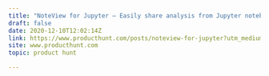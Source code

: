 ```yaml
---
title: "NoteView for Jupyter — Easily share analysis from Jupyter notebooks"
draft: false
date: 2020-12-10T12:02:14Z
link: https://www.producthunt.com/posts/noteview-for-jupyter?utm_medium=RSS&utm_source=hune
site: www.producthunt.com
topic: product hunt  

---
```


